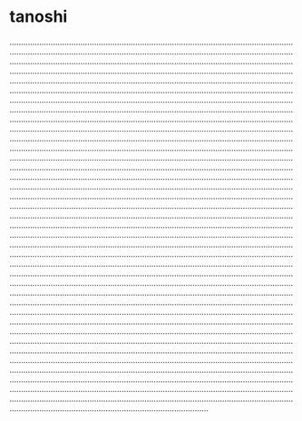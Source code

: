 # tanoshi

...............................................................................................................................................................................................................................................................................................................................................................................................................................................................................................................................................................................................................................................................................................................................................................................................................................................................................................................................................................................................................................................................................................................................................................................................................................................................................................................................................................................................................................................................................................................................................................................................................................................................................................................................................................................................................................................................................................................................................................................................................................................................................................................................................................................................................................................................................................................................................................................................................................................................................................................................................................................................................................................................................................................................................................................................................................................................................................................................................................................................................................................................................................................................................................................................................................................................................................................................................................................................................................................................................................................................................................................................................................................................................................................................................................................................................................................................................................................................................................................................................................................................................................................................................................................................................................................................................................................................................................................................................................................................................................................................................................................................................................................................................................................................................................................................................................................................................................................................................................................................